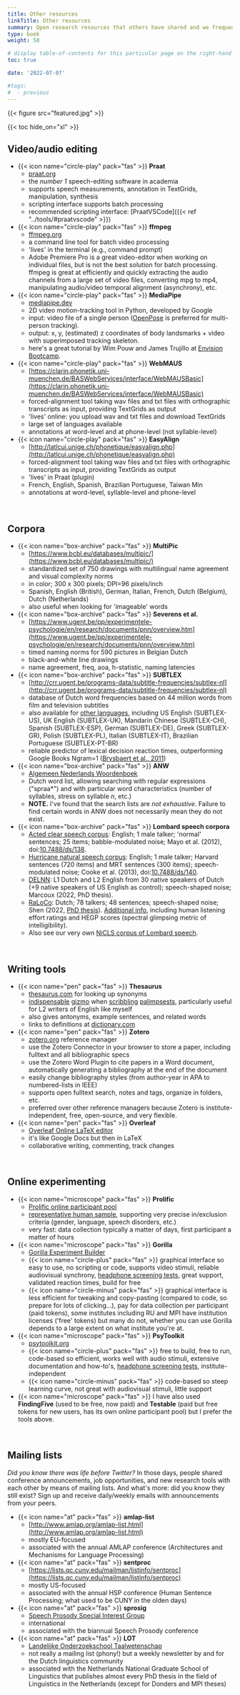 ```yaml
---
title: Other resources
linkTitle: Other resources
summary: Open research resources that others have shared and we frequently use.
type: book
weight: 50

# display table-of-contents for this particular page on the right-hand side?
toc: true

date: '2022-07-07'

#tags:
#  - previous
---
```


{{< figure src="featured.jpg" >}}

{{< toc hide_on="xl" >}}

## Video/audio editing
- {{< icon name="circle-play" pack="fas" >}} **Praat**
  - [praat.org](https://www.praat.org)
  - the *number 1* speech-editing software in academia
  - supports speech measurements, annotation in TextGrids, manipulation, synthesis
  - scripting interface supports batch processing
  - recommended scripting interface: [PraatVSCode]({{< ref "../tools/#praatvscode" >}})
- {{< icon name="circle-play" pack="fas" >}} **ffmpeg**
  - [ffmpeg.org](https://ffmpeg.org/)
  - a command line tool for batch video processing
  - 'lives' in the terminal (e.g., command prompt)
  - Adobe Premiere Pro is a great video-editor when working on individual files, but is not the best solution for batch processing. ffmpeg is great at efficiently and quickly extracting the audio channels from a large set of video files, converting mpg to mp4, manipulating audio/video temporal alignment (asynchrony), etc.
- {{< icon name="circle-play" pack="fas" >}} **MediaPipe**
  - [mediapipe.dev](https://mediapipe.dev/)
  - 2D video motion-tracking tool in Python, developed by Google
  - input: video file of a single person ([OpenPose](https://cmu-perceptual-computing-lab.github.io/openpose/web/html/doc/) is preferred for multi-person tracking).
  - output: x, y, (estimated) z coordinates of body landsmarks + video with superimposed tracking skeleton.
  - here's a great tutorial by Wim Pouw and James Trujillo at [Envision Bootcamp](https://wimpouw.github.io/EnvisionBootcamp2021/).
- {{< icon name="circle-play" pack="fas" >}} **WebMAUS**
  - [https://clarin.phonetik.uni-muenchen.de/BASWebServices/interface/WebMAUSBasic](https://clarin.phonetik.uni-muenchen.de/BASWebServices/interface/WebMAUSBasic)
  - forced-alignment tool taking wav files and txt files with orthographic transcripts as input, providing TextGrids as output
  - 'lives' online: you upload wav and txt files and download TextGrids
  - large set of languages available
  - annotations at word-level and at phone-level (not syllable-level)
- {{< icon name="circle-play" pack="fas" >}} **EasyAlign**
  - [http://latlcui.unige.ch/phonetique/easyalign.php](http://latlcui.unige.ch/phonetique/easyalign.php)
  - forced-alignment tool taking wav files and txt files with orthographic transcripts as input, providing TextGrids as output
  - 'lives' in Praat (plugin)
  - French, English, Spanish, Brazilian Portuguese, Taiwan Min
  - annotations at word-level, syllable-level and phone-level

<br />

## Corpora
- {{< icon name="box-archive" pack="fas" >}} **MultiPic**
  - [https://www.bcbl.eu/databases/multipic/](https://www.bcbl.eu/databases/multipic/)
  - standardized set of 750 drawings with multilingual name agreement and visual complexity norms
  - in color; 300 x 300 pixels; DPI=96 pixels/inch
  - Spanish, English (British), German, Italian, French, Dutch (Belgium), Dutch (Netherlands)
  - also useful when looking for 'imageable' words
- {{< icon name="box-archive" pack="fas" >}} **Severens et al.**
  - [https://www.ugent.be/pp/experimentele-psychologie/en/research/documents/pnn/overview.htm](https://www.ugent.be/pp/experimentele-psychologie/en/research/documents/pnn/overview.htm)
  - timed naming norms for 590 pictures in Belgian Dutch
  - black-and-white line drawings
  - name agreement, freq, aoa, h-statistic, naming latencies
- {{< icon name="box-archive" pack="fas" >}} **SUBTLEX**
  - [http://crr.ugent.be/programs-data/subtitle-frequencies/subtlex-nl](http://crr.ugent.be/programs-data/subtitle-frequencies/subtlex-nl)
  - database of Dutch word frequencies based on 44 million words from film and television subtitles
  - also available for [other languages](http://crr.ugent.be/programs-data/subtitle-frequencies), including US English (SUBTLEX-US), UK English (SUBTLEX-UK), Mandarin Chinese (SUBTLEX-CH), Spanish (SUBTLEX-ESP), German (SUBTLEX-DE), Greek (SUBTLEX-GR), Polish (SUBTLEX-PL), Italian (SUBTLEX-IT), Brazilian Portuguese (SUBTLEX-PT-BR)
  - reliable predictor of lexical decision reaction times, outperforming Google Books Ngram=1 ([Brysbaert et al., 2011](https://www.frontiersin.org/articles/10.3389/fpsyg.2011.00027/full))
- {{< icon name="box-archive" pack="fas" >}} **ANW**
  - [Algemeen Nederlands Woordenboek](https://anw.ivdnt.org/search?type=feature)
  - Dutch word list, allowing searching with regular expressions ("spraa*") and with particular word characteristics (number of syllables, stress on syllable *n*, etc.)
  - **NOTE.** I've found that the search lists are *not exhaustive*. Failure to find certain words in ANW does not necessarily mean they do not exist.
- {{< icon name="box-archive" pack="fas" >}} **Lombard speech corpora**
  - [Acted clear speech corpus](https://datashare.ed.ac.uk/handle/10283/343): English; 1 male talker; 'normal' sentences; 25 items; babble-modulated noise; Mayo et al. (2012), doi:[10.7488/ds/138](https://datashare.ed.ac.uk/handle/10283/343).
  - [Hurricane natural speech corpus](https://datashare.ed.ac.uk/handle/10283/347): English; 1 male talker; Harvard sentences (720 items) and MRT sentences (300 items); speech-modulated noise; Cooke et al. (2013), doi:[10.7488/ds/140](https://datashare.ed.ac.uk/handle/10283/347).
  - [DELNN](https://datashare.ed.ac.uk/handle/10283/3012): L1 Dutch and L2 English from 30 native speakers of Dutch (+9 native speakers of US English as control); speech-shaped noise; Marcoux (2022, PhD thesis).
  - [RaLoCo](https://zenodo.org/record/4040685): Dutch; 78 talkers; 48 sentences; speech-shaped noise; Shen (2022, [PhD thesis](https://repository.ubn.ru.nl/bitstream/handle/2066/250399/250399.pdf)). [Additional info](https://zenodo.org/record/5645385), including human listening effort ratings and HEGP scores (spectral glimpsing metric of intelligibility).
  - Also see our very own [NiCLS corpus of Lombard speech](../corpora/#nicls).

<br />

## Writing tools
- {{< icon name="pen" pack="fas" >}} **Thesaurus**
  - [thesaurus.com](https://www.thesaurus.com/) for looking up synonyms
  - [indispensable](https://www.thesaurus.com/browse/indispensable) [gizmo](https://www.thesaurus.com/browse/gizmo) when [scribbling](https://www.thesaurus.com/browse/scribbling) [palimpsests](https://www.thesaurus.com/browse/palimpsest), particularly useful for L2 writers of English like myself
  - also gives antonyms, example sentences, and related words
  - links to definitions at [dictionary.com](https://www.dictionary.com/)
- {{< icon name="pen" pack="fas" >}} **Zotero**
  - [zotero.org](https://www.zotero.org/) reference manager
  - use the Zotero Connector in your browser to store a paper, including fulltext and all bibliographic specs
  - use the Zotero Word Plugin to cite papers in a Word document, automatically generating a bibliography at the end of the document
  - easily change bibliography styles (from author-year in APA to numbered-lists in IEEE)
  - supports open fulltext search, notes and tags, organize in folders, etc.
  - preferred over other reference managers because Zotero is institute-independent, free, open-source, and very flexible.
- {{< icon name="pen" pack="fas" >}} **Overleaf**
  - [Overleaf Online LaTeX editor](https://www.overleaf.com/)
  - it's like Google Docs but then in LaTeX
  - collaborative writing, commenting, track changes

<br />

## Online experimenting
- {{< icon name="microscope" pack="fas" >}} **Prolific**
  - [Prolific online participant pool](https://www.prolific.co)
  - [representative human sample](https://www.prolific.co/#audience), supporting very precise in/exclusion criteria (gender, language, speech disorders, etc.)
  - very fast: data collection typically a matter of days, first participant a matter of hours
- {{< icon name="microscope" pack="fas" >}} **Gorilla**
  - [Gorilla Experiment Builder](https://gorilla.sc/)
  - {{< icon name="circle-plus" pack="fas" >}} graphical interface so easy to use, no scripting or code, supports video stimuli, reliable audiovisual synchrony, [headphone screening tests](../tools/#headphone-screening-tests), great support, validated reaction times, build for free
  - {{< icon name="circle-minus" pack="fas" >}} graphical interface is less efficient for tweaking and copy-pasting (compared to code, so prepare for lots of clicking...), pay for data collection per participant (paid tokens), some institutes including RU and MPI have institution licenses ('free' tokens) but many do not, whether you can use Gorilla depends to a large extent on what institute you're at.
- {{< icon name="microscope" pack="fas" >}} **PsyToolkit**
  - [psytoolkit.org](https://www.psytoolkit.org/)
  - {{< icon name="circle-plus" pack="fas" >}} free to build, free to run, code-based so efficient, works well with audio stimuli, extensive documentation and how-to's, [headphone screening tests](../tools/#headphone-screening-tests), institute-independent
  - {{< icon name="circle-minus" pack="fas" >}} code-based so steep learning curve, not great with audiovisual stimuli, little support
- {{< icon name="microscope" pack="fas" >}} I have also used **FindingFive** (used to be free, now paid) and **Testable** (paid but free tokens for new users, has its own online participant pool) but I prefer the tools above.

<br />

## Mailing lists
*Did you know there was life before Twitter?* In those days, people shared conference announcements, job opportunities, and new research tools with each other by means of mailing lists. And what's more: did you know they still exist? Sign up and receive daily/weekly emails with announcements from your peers.
- {{< icon name="at" pack="fas" >}} **amlap-list**
  - [http://www.amlap.org/amlap-list.html](http://www.amlap.org/amlap-list.html)
  - mostly EU-focused
  - associated with the annual AMLAP conference (Architectures and Mechanisms for Language Processing)
- {{< icon name="at" pack="fas" >}} **sentproc**
  - [https://lists.qc.cuny.edu/mailman/listinfo/sentproc](https://lists.qc.cuny.edu/mailman/listinfo/sentproc)
  - mostly US-focused
  - associated with the annual HSP conference (Human Sentence Processing; what used to be CUNY in the olden days)
- {{< icon name="at" pack="fas" >}} **sprosig**
  - [Speech Prosody Special Interest Group](http://sprosig.org/index.html)
  - international
  - associated with the biannual Speech Prosody conference
- {{< icon name="at" pack="fas" >}} **LOT**
  - [Landelijke Onderzoekschool Taalwetenschap](https://lotschool.nl/)
  - not really a mailing list (phony!) but a weekly newsletter by and for the Dutch linguistics community
  - associated with the Netherlands National Graduate School of Linguistics that publishes almost every PhD thesis in the field of Linguistics in the Netherlands (except for Donders and MPI theses)

